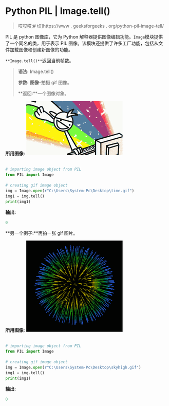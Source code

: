 # Python PIL | Image.tell()

> 哎哎哎:# t0]https://www . geeksforgeeks . org/python-pil-image-tell/

PIL 是 python 图像库，它为 Python 解释器提供图像编辑功能。`Image`模块提供了一个同名的类，用于表示 PIL 图像。该模块还提供了许多工厂功能，包括从文件加载图像和创建新图像的功能。

`**Image.tell()**`返回当前帧数。

> **语法:** Image.tell()
> 
> **参数:**
> **图像**–拍摄 gif 图像。
> 
> **返回:**一个图像对象。

**所用图像:**
![](img/6e3e86bb199bdbdc454c1d46d85ca1c5.png)

```py

# importing image object from PIL
from PIL import Image

# creating gif image object 
img = Image.open(r"C:\Users\System-Pc\Desktop\time.gif") 
img1 = img.tell() 
print(img1)
```

**输出:**

```py
0

```

**另一个例子:**再拍一张 gif 图片。

**所用图像:**
![](img/9e227f3eb5920f67dcc99f34b6dc5cc8.png)

```py

# importing image object from PIL
from PIL import Image

# creating gif image object 
img = Image.open(r"C:\Users\System-Pc\Desktop\skyhigh.gif") 
img1 = img.tell() 
print(img1)
```

**输出:**

```py
0

```